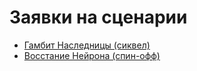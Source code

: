 # Заявки на сценарии

- [Гамбит Наследницы (сиквел)](heiress-gambit/pitch-heiress-gambit.md)
- [Восстание Нейрона (спин-офф)](neuron-uprising/neuron-uprising.md)  
